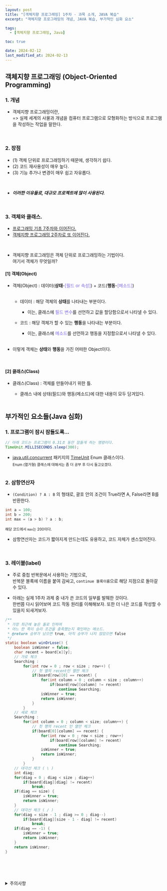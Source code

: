 ```yaml
---
layout: post
title: "[객체지향 프로그래밍] 1주차 - 과목 소개, JAVA 복습"
excerpt: "객체지향 프로그래밍의 개념, JAVA 복습, 부가적인 심화 요소"

tags:
  - [객체지향 프로그래밍, Java]

toc: true

date: 2024-02-12
last_modified_at: 2024-02-13
---
```

## 객체지향 프로그래밍 (Object-Oriented Programming)
### 1. 개념
- 객체지향 프로그래밍이란,  
=> 실제 세계의 사물과 개념을 컴퓨터 프로그램으로 모형화하는 방식으로 프로그램을 작성하는 작업을 말한다.  
<br>

### 2. 장점
- (1) 객체 단위로 프로그래밍하기 때문에, 생각하기 쉽다.
- (2) 코드 재사용성이 매우 높다.
- (3) 기능 추가나 변경이 매우 쉽고 자유롭다.  
<br>

- ***이러한 이유들로, 대규모 프로젝트에 많이 사용된다.***  
<br>

### 3. 객체와 클래스.
- [프로그래밍 기초 7주차와 이어진다.][def]  
- [객체지향 프로그래밍 2주차로 또 이어진다.][def4]
<br> 

- 객체지향 프로그래밍은 객체 단위로 프로그래밍하는 기법이다.  
여기서 객체가 무엇일까?  

#### [1] 객체(Object)
- 객체(Object) : 데이터(**상태**-<span style = "color : mediumslateblue">[필드 or 속성]</span>) + 코드(**행동**-<span style = "color : mediumslateblue">[메소드]</span>)  
  <br>

  - 데이터 : 해당 객체의 **상태**를 나타내는 부분이다.
    - 이는, 클래스에 <span style = "color : mediumslateblue">필드 변수</span>를 선언하고 값을 할당함으로서 나타낼 수 있다.  

  - 코드 : 해당 객체가 할 수 있는 **행동**을 나타내는 부분이다.
    - 이는, 클래스에 <span style = "color : mediumslateblue">메소드</span>를 선언하고 행동을 지정함으로서 나타낼 수 있다.  
  <br>

- 이렇게 객체는 **상태**와 **행동**을 가진 어떠한 Object이다.  
<br>

#### [2] 클래스(Class)
- 클래스(Class) : 객체를 만들어내기 위한 틀.  

  - 클래스 내에 상태(필드)와 행동(메소드)에 대한 내용이 모두 담겨있다.  
  <br>

## 부가적인 요소들(Java 심화)
### 1. 프로그램이 잠시 잠들도록...

```java
// 아래 코드는 프로그램이 0.31초 동안 잠들게 하는 명령이다.
TimeUnit.MILLISECONDS.sleep(300); 
```

- [java.util.concurrent][def2] 패키지의 [TimeUnit][def3] Enum 클래스이다.  
  <sub> Enum (열거형) 클래스에 대해서는 좀 더 공부 후 다시 들고오겠다.  
  <br>

### 2. 삼항연산자
- `(Condition) ? A : B` 의 형태로, 괄호 안의 조건이 True라면 A, False라면 B를 반환한다.  

```java
int a = 100;
int b = 200;
int max = (a > b) ? a : b;
```

<sub> 해당 코드에서 `max`는 200이다.
- 삼항연산자는 코드가 짧아지게 만드는데도 유용하고, 코드 자체가 센스있어진다.  
<br>

### 3. 레이블(label)
- 주로 중첩 반복문에서 사용하는 기법으로,  
반복문 블록에 이름을 붙여 감싸고, `continue 블록이름`으로 해당 지점으로 돌아갈 수 있다.

- 아래는 실제 1주차 과제 중 내가 쓴 코드의 일부를 발췌한 것이다.  
한번쯤 다시 읽어보며 코드 작동 원리를 이해해보자. 또한 더 나은 코드를 작성할 수 있을지 되새겨보자.

```java
/**
 * 가장 최근에 놓은 돌로 인하여
 * 어느 한 쪽이 승리 조건을 충족했는지 확인하는 메소드.
 * @return 승부가 났으면 true, 아직 승부가 나지 않았으면 false
 */
static boolean winOrLose() {
	boolean isWinner = false;
	char recent = board[x][y];
	// 가로 체크
	Searching :
		for(int row = 0 ; row < size ; row++) {
			// 첫 열의 recent인 열만 체크
			if(board[row][0] == recent) {
				for(int column = 0 ; column < size ; column++) 
					if(board[row][column] != recent)
						continue Searching;
				isWinner = true;
				return isWinner;
			}
		}
	// 세로 체크
	Searching :
		for(int column = 0 ; column < size; column++) {
			// 첫 행의 recent 인 열만 체크
			if(board[0][column] == recent) {
				for(int row = 0 ; row < size ; row++) 
					if(board[row][column] != recent) 
						continue Searching;
				isWinner = true;
				return isWinner;
			}
		}
	// 대각선 체크 ( \ )
	int diag;
	for(diag = 0 ; diag < size ; diag++) 
		if(board[diag][diag] != recent) 
			break;
	if(diag == size) {
		isWinner = true;
		return isWinner;
	}
	// 대각선 체크 ( / )
	for(diag = size - 1 ; diag >= 0 ; diag--) 
		if(board[diag][size - 1 - diag] != recent) 
			break;
	if(diag == -1) {
		isWinner = true;
		return isWinner;
	}
	return isWinner;
}
```

<br>
<br>
<br>
<br>
<details>
<summary>주의사항</summary>
<div markdown="1">
이 포스팅은 강원대학교 정충교 교수님의 객체지향 프로그래밍 수업을 들으며 내용을 정리 한 것입니다.  
수업 내용에 대한 저작권은 교수님께 있으니,  
다른 곳으로의 무분별한 내용 복사를 자제해 주세요.
</div>
</details>

[def]: https://orbit3230.github.io/2022/03/16/PB_week7/
[def2]: https://download.java.net/java/GA/jdk14/docs/api/java.base/java/util/concurrent/package-summary.html
[def3]: https://download.java.net/java/GA/jdk14/docs/api/java.base/java/util/concurrent/TimeUnit.html
[def4]: https://orbit3230.github.io/2024/02/13/OOP_week2/